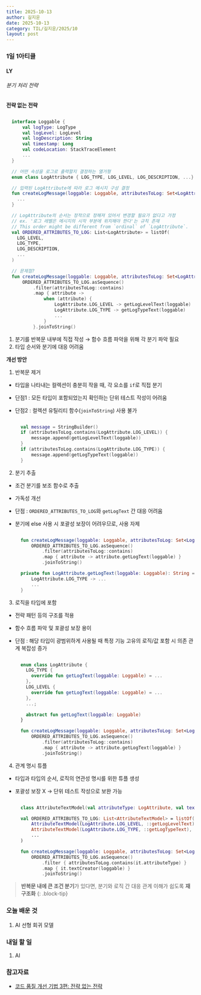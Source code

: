 ```yaml
---
title: 2025-10-13
author: 길지운
date: 2025-10-13
category: TIL/길지운/2025/10
layout: post
---
```


### 1일 1아티클
#### LY
###### 분기 처리 전략
**전략 없는 전략**
```kotlin

  interface Loggable {
      val logType: LogType
      val logLevel: LogLevel
      val logDescription: String
      val timestamp: Long
      val codeLocation: StackTraceElement
      ...
  }

  // 어떤 속성을 로그로 출력할지 결정하는 열거형
  enum class LogAttribute { LOG_TYPE, LOG_LEVEL, LOG_DESCRIPTION, ...}

  // 입력된 LogAttribute에 따라 로그 메시지 구성 결정
  fun createLogMessage(loggable: Loggable, attributesToLog: Set<LogAttribute>): String {
    ...
  }

  // LogAttribute의 순서는 정적으로 정해져 있어서 변경할 필요가 없다고 가정
  // ex. '로그 레벨은 메시지의 시작 부분에 위치해야 한다'는 규칙 존재
  // This order might be different from `ordinal` of `LogAttribute`.
  val ORDERED_ATTRIBUTES_TO_LOG: List<LogAttribute> = listOf(
    LOG_LEVEL,
    LOG_TYPE,
    LOG_DESCRIPTION,
    ...
  )

  // 문제점?
  fun createLogMessage(loggable: Loggable, attributesToLog: Set<LogAttribute>): String =
      ORDERED_ATTRIBUTES_TO_LOG.asSequence()
          .filter(attributesToLog::contains)
          .map { attribute ->
              when (attribute) {
                  LogAttribute.LOG_LEVEL -> getLogLevelText(loggable)
                  LogAttribute.LOG_TYPE -> getLogTypeText(loggable)
                  ...
              }
          }.joinToString()

```
1. 분기를 반복문 내부에 직접 작성 → 함수 흐름 파악을 위해 각 분기 파악 필요
2. 타입 순서와 분기에 대응 어려움
  
**개선 방안**
1. 반복문 제거
  - 타입을 나타내는 컬렉션이 충분히 작을 때, 각 요소를 `if`로 직접 분기
  - 단점1 : 모든 타입이 포함되었는지 확인하는 단위 테스트 작성이 어려움
  - 단점2 : 컬렉션 유틸리티 함수(`joinToString`) 사용 불가
    
    ```kotlin
    
      val message = StringBuilder()
      if (attributesToLog.contains(LogAttribute.LOG_LEVEL)) {
          message.append(getLogLevelText(loggable))
      }
      if (attributesToLog.contains(LogAttribute.LOG_TYPE)) {
          message.append(getLogTypeText(loggable))
      }

    ```
2. 분기 추출
  - 조건 분기를 보조 함수로 추출
  - 가독성 개선
  - 단점 : `ORDERED_ATTRIBUTES_TO_LOG`와 `getLogText` 간 대응 어려움
  - 분기에 else 사용 시 포괄성 보장이 어려우므로, 사용 자제
    
    ```kotlin

      fun createLogMessage(loggable: Loggable, attributesToLog: Set<LogAttribute>): String =
          ORDERED_ATTRIBUTES_TO_LOG.asSequence()
              .filter(attributesToLog::contains)
              .map { attribute -> attribute.getLogText(loggable) }
              .joinToString()

      private fun LogAttribute.getLogText(loggable: Loggable): String = when(this) {
          LogAttribute.LOG_TYPE -> ...
          ...
      }    

    ```
3. 로직을 타입에 포함
  - 전략 패턴 등의 구조를 적용
  - 함수 흐름 파악 및 포괄성 보장 용이
  - 단점 : 해당 타입이 광범위하게 사용될 때 특정 기능 고유의 로직/값 포함 시 의존 관계 복잡성 증가
    
    ```kotlin

      enum class LogAttribute {
        LOG_TYPE {
          override fun getLogText(loggable: Loggable) = ...
        },
        LOG_LEVEL {
          override fun getLogText(loggable: Loggable) = ...
        },
        ...;

        abstract fun getLogText(loggable: Loggable)
      }

      fun createLogMessage(loggable: Loggable, attributesToLog: Set<LogAttribute>): String =
          ORDERED_ATTRIBUTES_TO_LOG.asSequence()
              .filter(attributesToLog::contains)
              .map { attribute -> attribute.getLogText(loggable) }
              .joinToString()

    ```
4. 관계 명시 튜플
  - 타입과 타입의 순서, 로직의 연관성 명시를 위한 튜플 생성
  - 포괄성 보장 X → 단위 테스트 작성으로 보완 가능
    
    ```kotlin

      class AttributeTextModel(val attributeType: LogAttribute, val textCreator: (Loggable) -> String)

      val ORDERED_ATTRIBUTES_TO_LOG: List<AttributeTextModel> = listOf(
          AttributeTextModel(LogAttribute.LOG_LEVEL, ::getLogLevelText),
          AttributeTextModel(LogAttribute.LOG_TYPE, ::getLogTypeText),
          ...
      )

      fun createLogMessage(loggable: Loggable, attributesToLog: Set<LogAttribute>): String =
          ORDERED_ATTRIBUTES_TO_LOG.asSequence()
              .filter { attributesToLog.contains(it.attributeType) }
              .map { it.textCreator(loggable) }
              .joinToString()

    ```
  
> **반복문 내에 큰 조건 분기**가 있다면, 분기와 로직 간 대응 관계 이해가 쉽도록 **재구조화**
{: .block-tip}
  
### 오늘 배운 것
1. AI 선형 회귀 모델
  
### 내일 할 일
1. AI
  
### 참고자료
- [코드 품질 개선 기법 3편: 전략 없는 전략](https://techblog.lycorp.co.jp/ko/techniques-for-improving-code-quality-3)